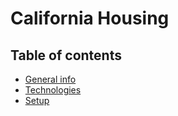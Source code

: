 # California Housing 

## Table of contents 
* [General info](general-info)
* [Technologies](technologies)
* [Setup](setup)


